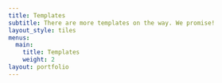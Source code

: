 ```yaml
---
title: Templates
subtitle: There are more templates on the way. We promise!
layout_style: tiles
menus:
  main:
    title: Templates
    weight: 2
layout: portfolio
---
```

